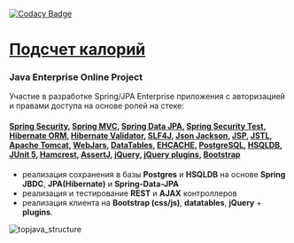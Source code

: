 
[![Codacy Badge](https://app.codacy.com/project/badge/Grade/c3caddf623b84c78b06d11d613ecae42)](https://www.codacy.com/gh/Vitaly1983G/topjava/dashboard?utm_source=github.com&amp;utm_medium=referral&amp;utm_content=Vitaly1983G/topjava&amp;utm_campaign=Badge_Grade)

[Подсчет калорий](https://topjava-prj.herokuapp.com/)
=

### Java Enterprise Online Project
Участие в разработке Spring/JPA Enterprise приложения c авторизацией и правами доступа на основе ролей на стеке:
#### [Spring Security](http://projects.spring.io/spring-security/), [Spring MVC](https://docs.spring.io/spring/docs/current/spring-framework-reference/html/mvc.html), [Spring Data JPA](http://projects.spring.io/spring-data-jpa/), [Spring Security Test](http://spring.io/blog/2014/05/07/preview-spring-security-test-method-security), [Hibernate ORM](http://hibernate.org/orm/), [Hibernate Validator](http://hibernate.org/validator/), [SLF4J](http://www.slf4j.org/), [Json Jackson](https://github.com/FasterXML/jackson), [JSP](http://ru.wikipedia.org/wiki/JSP), [JSTL](http://en.wikipedia.org/wiki/JavaServer_Pages_Standard_Tag_Library), [Apache Tomcat](http://tomcat.apache.org/), [WebJars](http://www.webjars.org/), [DataTables](http://datatables.net/), [EHCACHE](http://ehcache.org), [PostgreSQL](http://www.postgresql.org/), [HSQLDB](http://hsqldb.org/), [JUnit 5](https://junit.org/junit5/), [Hamcrest](http://hamcrest.org/JavaHamcrest/), [AssertJ](https://assertj.github.io/doc/), [jQuery](http://jquery.com/), [jQuery plugins](https://plugins.jquery.com/), [Bootstrap](http://getbootstrap.com/)

-  реализация сохранения в базы **Postgres** и **HSQLDB** на основе **Spring JBDC**, **JPA(Hibernate)** и **Spring-Data-JPA**
-  реализация и тестирование **REST** и **AJAX** контроллеров
-  реализация клиента на **Bootstrap (css/js)**, **datatables**, **jQuery** + **plugins**.

![topjava_structure](https://user-images.githubusercontent.com/13649199/27433714-8294e6fe-575e-11e7-9c41-7f6e16c5ebe5.jpg)
